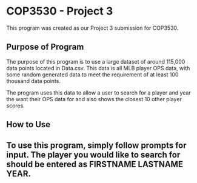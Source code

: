 <H1> COP3530 - Project 3 </h1>
This program was created as our Project 3 submission for COP3530.

<h2> Purpose of Program </h2>
The purpose of this program is to use a large dataset of around 115,000 data points located in Data.csv. This data is all MLB player OPS data, with some random generated data to meet the requirement of at least 100 thousand data points.

The program uses this data to allow a user to search for a player and year the want their OPS data for and also shows the closest 10 other player scores.

<h2> How to Use <h2>
To use this program, simply follow prompts for input. The player you would like to search for should be entered as FIRSTNAME LASTNAME YEAR.
